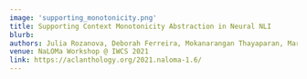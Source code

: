 ```yaml
---
image: 'supporting_monotonicity.png'
title: Supporting Context Monotonicity Abstraction in Neural NLI
blurb:  
authors: Julia Rozanova, Deborah Ferreira, Mokanarangan Thayaparan, Marco Valentino, Andre Freitas
venue: NaLOMa Workshop @ IWCS 2021
link: https://aclanthology.org/2021.naloma-1.6/
--- 
```

